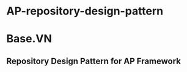 # AP-repository-design-pattern
<h1>Base.VN</h1>
<h2>Repository Design Pattern for AP Framework</h2>
